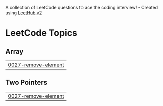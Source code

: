A collection of LeetCode questions to ace the coding interview! - Created using [LeetHub v2](https://github.com/arunbhardwaj/LeetHub-2.0)
<!---LeetCode Topics Start-->
# LeetCode Topics
## Array
|  |
| ------- |
| [0027-remove-element](https://github.com/PendemLikhitha/LittleLeetCoder/tree/master/0027-remove-element) |
## Two Pointers
|  |
| ------- |
| [0027-remove-element](https://github.com/PendemLikhitha/LittleLeetCoder/tree/master/0027-remove-element) |
<!---LeetCode Topics End-->